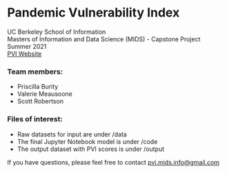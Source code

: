 # Pandemic Vulnerability Index
UC Berkeley School of Information  
Masters of Information and Data Science (MIDS) - Capstone Project  
Summer 2021   
[PVI Website](https://vmeau0.wixsite.com/capstone-pvi)


### Team members:
- Priscilla Burity
- Valerie Meausoone
- Scott Robertson

### Files of interest:
- Raw datasets for input are under /data
- The final Jupyter Notebook model is under /code
- The output dataset with PVI scores is under /output

If you have questions, please feel free to contact pvi.mids.info@gmail.com 
